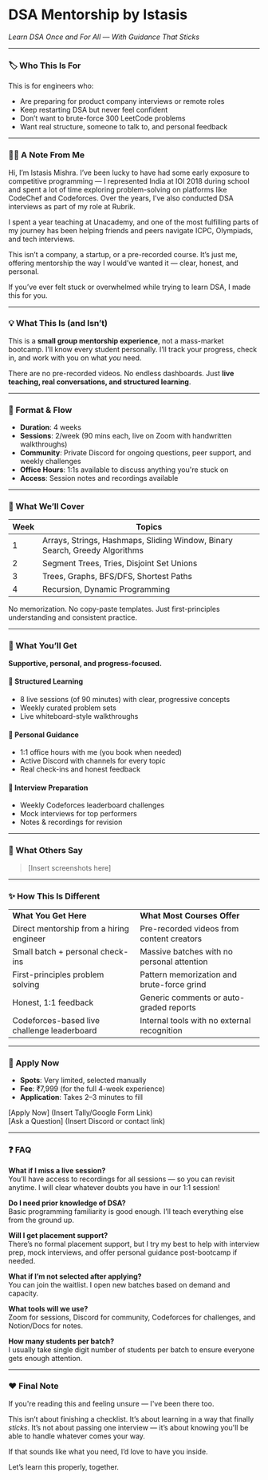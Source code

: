 # DSA Mentorship by Istasis
_Learn DSA Once and For All — With Guidance That Sticks_

---

### 🏷️ Who This Is For

This is for engineers who:
- Are preparing for product company interviews or remote roles
- Keep restarting DSA but never feel confident
- Don’t want to brute-force 300 LeetCode problems
- Want real structure, someone to talk to, and personal feedback

---

### 👨‍🏫 A Note From Me

Hi, I’m Istasis Mishra. I’ve been lucky to have had some early exposure to competitive programming — I represented India at IOI 2018 during school and spent a lot of time exploring problem-solving on platforms like CodeChef and Codeforces. Over the years, I’ve also conducted DSA interviews as part of my role at Rubrik.

I spent a year teaching at Unacademy, and one of the most fulfilling parts of my journey has been helping friends and peers navigate ICPC, Olympiads, and tech interviews.

This isn’t a company, a startup, or a pre-recorded course. It’s just me, offering mentorship the way I would’ve wanted it — clear, honest, and personal.

If you’ve ever felt stuck or overwhelmed while trying to learn DSA, I made this for you.

---

### 💡 What This Is (and Isn’t)

This is a **small group mentorship experience**, not a mass-market bootcamp. I’ll know every student personally. I’ll track your progress, check in, and work with you on what _you_ need.

There are no pre-recorded videos. No endless dashboards. Just **live teaching, real conversations, and structured learning**.

---

### 📅 Format & Flow

- **Duration**: 4 weeks
- **Sessions**: 2/week (90 mins each, live on Zoom with handwritten walkthroughs)
- **Community**: Private Discord for ongoing questions, peer support, and weekly challenges
- **Office Hours**: 1:1s available to discuss anything you're stuck on
- **Access**: Session notes and recordings available

---

### 📄 What We’ll Cover
| Week | Topics                                                                      |
| ---- | --------------------------------------------------------------------------- |
| 1    | Arrays, Strings, Hashmaps, Sliding Window, Binary Search, Greedy Algorithms |
| 2    | Segment Trees, Tries, Disjoint Set Unions                                   |
| 3    | Trees, Graphs, BFS/DFS, Shortest Paths                                      |
| 4    | Recursion, Dynamic Programming                                              |
No memorization. No copy-paste templates. Just first-principles understanding and consistent practice.

---

### 🎁 What You’ll Get

**Supportive, personal, and progress-focused.**
#### 🧭 Structured Learning
- 8 live sessions (of 90 minutes) with clear, progressive concepts
- Weekly curated problem sets
- Live whiteboard-style walkthroughs

#### 🤝 Personal Guidance

- 1:1 office hours with me (you book when needed)
- Active Discord with channels for every topic
- Real check-ins and honest feedback

#### 🎯 Interview Preparation

- Weekly Codeforces leaderboard challenges
- Mock interviews for top performers
- Notes & recordings for revision

---

### 💬 What Others Say
> [Insert screenshots here]

---

### ✨ How This Is Different

|                                             |                                             |
| ------------------------------------------- | ------------------------------------------- |
| **What You Get Here**                       | **What Most Courses Offer**                 |
| Direct mentorship from a hiring engineer    | Pre-recorded videos from content creators   |
| Small batch + personal check-ins            | Massive batches with no personal attention  |
| First-principles problem solving            | Pattern memorization and brute-force grind  |
| Honest, 1:1 feedback                        | Generic comments or auto-graded reports     |
| Codeforces-based live challenge leaderboard | Internal tools with no external recognition |

---

### 📣 Apply Now

- **Spots**: Very limited, selected manually
- **Fee**: ₹7,999 (for the full 4-week experience)
- **Application**: Takes 2–3 minutes to fill

[Apply Now] (Insert Tally/Google Form Link)  
[Ask a Question] (Insert Discord or contact link)

---

### ❓ FAQ

**What if I miss a live session?**  
You’ll have access to recordings for all sessions — so you can revisit anytime. I will clear whatever doubts you have in our 1:1 session!

**Do I need prior knowledge of DSA?**  
Basic programming familiarity is good enough. I’ll teach everything else from the ground up.

**Will I get placement support?**  
There’s no formal placement support, but I try my best to help with interview prep, mock interviews, and offer personal guidance post-bootcamp if needed.

**What if I’m not selected after applying?**  
You can join the waitlist. I open new batches based on demand and capacity.

**What tools will we use?**  
Zoom for sessions, Discord for community, Codeforces for challenges, and Notion/Docs for notes.

**How many students per batch?**  
I usually take single digit number of students per batch to ensure everyone gets enough attention.

---

### ❤️ Final Note

If you're reading this and feeling unsure — I've been there too.

This isn’t about finishing a checklist. It’s about learning in a way that finally _sticks_. It’s not about passing one interview — it’s about knowing you'll be able to handle whatever comes your way.

If that sounds like what you need, I’d love to have you inside.

Let’s learn this properly, together.
